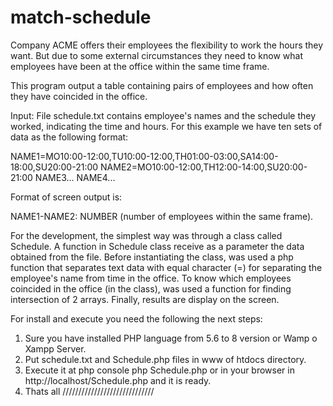 # match-schedule
Company ACME offers their employees the flexibility to work the hours they want. But due to some external circumstances they need to know what employees have been at the office within the same time frame.

This program output a table containing pairs of employees and how often they have coincided in the office.

Input: File schedule.txt contains employee's names and the schedule they worked, indicating the time and hours. For this example we have ten sets of data as the following format:

NAME1=MO10:00-12:00,TU10:00-12:00,TH01:00-03:00,SA14:00-18:00,SU20:00-21:00
NAME2=MO10:00-12:00,TH12:00-14:00,SU20:00-21:00
NAME3...
NAME4...

Format of screen output is:

NAME1-NAME2: NUMBER (number of employees within the same frame).  

For the development, the simplest way was through a class called Schedule. A function in Schedule class receive as a parameter the data obtained from the file. Before instantiating the class, was used a php function that separates text data with equal character (=) for separating the employee's name from time in the office. To know which employees coincided in the office (in the class), was used a function for finding intersection of 2 arrays. Finally, results are display on the screen.

For install and execute you need the following the next steps:

1. Sure you have installed PHP language from 5.6 to 8 version or Wamp o Xampp Server. 
2. Put schedule.txt and Schedule.php files in www of htdocs directory.
3. Execute it at php console php Schedule.php or in your browser in http://localhost/Schedule.php and it is ready.
4. Thats all
/////////////////////////////
